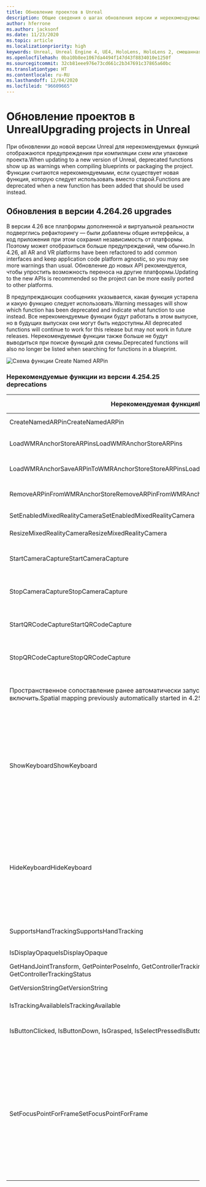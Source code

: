 ```yaml
---
title: Обновление проектов в Unreal
description: Общие сведения о шагах обновления версии и нерекомендуемых API в проектах Unreal.
author: hferrone
ms.author: jacksonf
ms.date: 11/23/2020
ms.topic: article
ms.localizationpriority: high
keywords: Unreal, Unreal Engine 4, UE4, HoloLens, HoloLens 2, смешанная реальность, разработка, документация, руководства, функции, гарнитура смешанной реальности, гарнитура Windows Mixed Reality, гарнитура виртуальной реальности, перенос, обновление
ms.openlocfilehash: 0ba10b8ee1067da4494f147d43f8834010e1250f
ms.sourcegitcommit: 32cb81eee976e73cd661c2b347691c37865a60bc
ms.translationtype: HT
ms.contentlocale: ru-RU
ms.lasthandoff: 12/04/2020
ms.locfileid: "96609665"
---
```

# <a name="upgrading-projects-in-unreal"></a><span data-ttu-id="63090-104">Обновление проектов в Unreal</span><span class="sxs-lookup"><span data-stu-id="63090-104">Upgrading projects in Unreal</span></span>

<span data-ttu-id="63090-105">При обновлении до новой версии Unreal для нерекомендуемых функций отображаются предупреждения при компиляции схем или упаковке проекта.</span><span class="sxs-lookup"><span data-stu-id="63090-105">When updating to a new version of Unreal, deprecated functions show up as warnings when compiling blueprints or packaging the project.</span></span>  <span data-ttu-id="63090-106">Функции считаются нерекомендуемыми, если существует новая функция, которую следует использовать вместо старой.</span><span class="sxs-lookup"><span data-stu-id="63090-106">Functions are deprecated when a new function has been added that should be used instead.</span></span> 

## <a name="426-upgrades"></a><span data-ttu-id="63090-107">Обновления в версии 4.26</span><span class="sxs-lookup"><span data-stu-id="63090-107">4.26 upgrades</span></span>
 
<span data-ttu-id="63090-108">В версии 4.26 все платформы дополненной и виртуальной реальности подверглись рефакторингу — были добавлены общие интерфейсы, а код приложения при этом сохранил независимость от платформы. Поэтому может отобразиться больше предупреждений, чем обычно.</span><span class="sxs-lookup"><span data-stu-id="63090-108">In 4.26, all AR and VR platforms have been refactored to add common interfaces and keep application code platform agnostic, so you may see more warnings than usual.</span></span>  <span data-ttu-id="63090-109">Обновление до новых API рекомендуется, чтобы упростить возможность переноса на другие платформы.</span><span class="sxs-lookup"><span data-stu-id="63090-109">Updating to the new APIs is recommended so the project can be more easily ported to other platforms.</span></span>

<span data-ttu-id="63090-110">В предупреждающих сообщениях указывается, какая функция устарела и какую функцию следует использовать.</span><span class="sxs-lookup"><span data-stu-id="63090-110">Warning messages will show which function has been deprecated and indicate what function to use instead.</span></span>  <span data-ttu-id="63090-111">Все нерекомендуемые функции будут работать в этом выпуске, но в будущих выпусках они могут быть недоступны.</span><span class="sxs-lookup"><span data-stu-id="63090-111">All deprecated functions will continue to work for this release but may not work in future releases.</span></span>  <span data-ttu-id="63090-112">Нерекомендуемые функции также больше не будут выводиться при поиске функций для схемы.</span><span class="sxs-lookup"><span data-stu-id="63090-112">Deprecated functions will also no longer be listed when searching for functions in a blueprint.</span></span>

![Схема функции Create Named ARPin](images/unreal-porting-img-01.png)

### <a name="425-deprecations"></a><span data-ttu-id="63090-114">Нерекомендуемые функции из версии 4.25</span><span class="sxs-lookup"><span data-stu-id="63090-114">4.25 deprecations</span></span>

| <span data-ttu-id="63090-115">Нерекомендуемая функция</span><span class="sxs-lookup"><span data-stu-id="63090-115">Deprecated function</span></span> | <span data-ttu-id="63090-116">Новая функция</span><span class="sxs-lookup"><span data-stu-id="63090-116">New function</span></span> |
| --- | --- |
| <span data-ttu-id="63090-117">CreateNamedARPin</span><span class="sxs-lookup"><span data-stu-id="63090-117">CreateNamedARPin</span></span> | ![Схема функции Pin Component](images/unreal-porting-img-02.png) |
| <span data-ttu-id="63090-119">LoadWMRAnchorStoreARPins</span><span class="sxs-lookup"><span data-stu-id="63090-119">LoadWMRAnchorStoreARPins</span></span> | ![Схема функции Load ARPins from Local Store](images/unreal-porting-img-03.png) |
| <span data-ttu-id="63090-121">LoadWMRAnchorSaveARPinToWMRAnchorStoreStoreARPins</span><span class="sxs-lookup"><span data-stu-id="63090-121">LoadWMRAnchorSaveARPinToWMRAnchorStoreStoreARPins</span></span> | ![Схема функции Save ARPin to Local Store](images/unreal-porting-img-04.png) |
| <span data-ttu-id="63090-123">RemoveARPinFromWMRAnchorStore</span><span class="sxs-lookup"><span data-stu-id="63090-123">RemoveARPinFromWMRAnchorStore</span></span> | ![Схема функции Remove ARPin from Local Store](images/unreal-porting-img-05.png) |
| <span data-ttu-id="63090-125">SetEnabledMixedRealityCamera</span><span class="sxs-lookup"><span data-stu-id="63090-125">SetEnabledMixedRealityCamera</span></span> | ![Схема функции Set Enabled XRCamera](images/unreal-porting-img-06.png) |
| <span data-ttu-id="63090-127">ResizeMixedRealityCamera</span><span class="sxs-lookup"><span data-stu-id="63090-127">ResizeMixedRealityCamera</span></span> | ![Схема функции Resize XRCamera](images/unreal-porting-img-07.png) |
| <span data-ttu-id="63090-129">StartCameraCapture</span><span class="sxs-lookup"><span data-stu-id="63090-129">StartCameraCapture</span></span> | ![Схема функции Toggle ARCapture для запуска захвата с камеры](images/unreal-porting-img-08.png) |
| <span data-ttu-id="63090-131">StopCameraCapture</span><span class="sxs-lookup"><span data-stu-id="63090-131">StopCameraCapture</span></span> | ![Схема функции Toggle ARCapture для остановки захвата с камеры](images/unreal-porting-img-09.png) |
| <span data-ttu-id="63090-133">StartQRCodeCapture</span><span class="sxs-lookup"><span data-stu-id="63090-133">StartQRCodeCapture</span></span> | ![Схема функции Toggle ARCapture для запуска захвата QR-кода](images/unreal-porting-img-10.png) |
| <span data-ttu-id="63090-135">StopQRCodeCapture</span><span class="sxs-lookup"><span data-stu-id="63090-135">StopQRCodeCapture</span></span> | ![Схема функции Toggle ARCapture для остановки захвата QR-кода](images/unreal-porting-img-11.png) |
| <span data-ttu-id="63090-137">Пространственное сопоставление ранее автоматически запускалось в версии 4.25, но в версии 4.26 его нужно включить.</span><span class="sxs-lookup"><span data-stu-id="63090-137">Spatial mapping previously automatically started in 4.25, but now needs to be toggled in 4.26.</span></span> | ![Схема функции Toggle ARCapture для включения пространственного сопоставления](images/unreal-porting-img-12.png) |
| <span data-ttu-id="63090-139">ShowKeyboard</span><span class="sxs-lookup"><span data-stu-id="63090-139">ShowKeyboard</span></span> | <span data-ttu-id="63090-140">Удалена в версии 4.26, так как клавиатура отображается автоматически при наведении фокуса на текстовое мини-приложение.</span><span class="sxs-lookup"><span data-stu-id="63090-140">Removed in 4.26 since the keyboard automatically shows when a text widget is focused on.</span></span> |
| <span data-ttu-id="63090-141">HideKeyboard</span><span class="sxs-lookup"><span data-stu-id="63090-141">HideKeyboard</span></span> | <span data-ttu-id="63090-142">Удалена в версии 4.26, так как клавиатура скрывается автоматически при смещении фокуса с текстового мини-приложения.</span><span class="sxs-lookup"><span data-stu-id="63090-142">Removed in 4.26 since the keyboard will automatically hide when a text widget is unfocused.</span></span> |
| <span data-ttu-id="63090-143">SupportsHandTracking</span><span class="sxs-lookup"><span data-stu-id="63090-143">SupportsHandTracking</span></span> | ![Схема свойства Supports Hand Tracking](images/unreal-porting-img-13.png) |
| <span data-ttu-id="63090-145">IsDisplayOpaque</span><span class="sxs-lookup"><span data-stu-id="63090-145">IsDisplayOpaque</span></span> | ![Схема свойства IsDisplayOpaque](images/unreal-porting-img-14.png) |
| <span data-ttu-id="63090-147">GetHandJointTransform, GetPointerPoseInfo, GetControllerTrackingStatus</span><span class="sxs-lookup"><span data-stu-id="63090-147">GetHandJointTransform, GetPointerPoseInfo, GetControllerTrackingStatus</span></span> | ![Схема функции Get Motion Controller Data](images/unreal-porting-img-15.png) |
| <span data-ttu-id="63090-149">GetVersionString</span><span class="sxs-lookup"><span data-stu-id="63090-149">GetVersionString</span></span> | ![Схема функции Get Version String](images/unreal-porting-img-16.png) |
| <span data-ttu-id="63090-151">IsTrackingAvailable</span><span class="sxs-lookup"><span data-stu-id="63090-151">IsTrackingAvailable</span></span> | ![Схема свойства IsTrackingAvailable](images/unreal-porting-img-17.png) |
| <span data-ttu-id="63090-153">IsButtonClicked, IsButtonDown, IsGrasped, IsSelectPressed</span><span class="sxs-lookup"><span data-stu-id="63090-153">IsButtonClicked, IsButtonDown, IsGrasped, IsSelectPressed</span></span> | <span data-ttu-id="63090-154">Используйте систему входных действий в Unreal.</span><span class="sxs-lookup"><span data-stu-id="63090-154">Use Unreal’s input action system.</span></span> |
| <span data-ttu-id="63090-155">SetFocusPointForFrame</span><span class="sxs-lookup"><span data-stu-id="63090-155">SetFocusPointForFrame</span></span> | <span data-ttu-id="63090-156">Удалена в версии 4.26.</span><span class="sxs-lookup"><span data-stu-id="63090-156">Removed in 4.26.</span></span>  <span data-ttu-id="63090-157">Ранее использовалась для повторного проецирования при удаленном взаимодействии, которое теперь поддерживает повторное проецирование глубины.</span><span class="sxs-lookup"><span data-stu-id="63090-157">Previously used for reprojection when remoting, which now supports depth reprojection.</span></span> |
